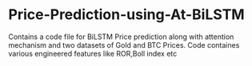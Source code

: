 # Price-Prediction-using-At-BiLSTM
Contains a code file for BiLSTM Price prediction along with attention mechanism and two datasets of Gold and BTC Prices.
Code containes various engineered features like ROR,Boll index etc
